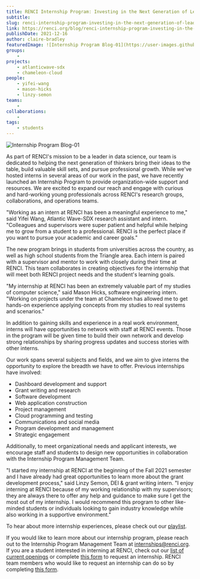```yaml
---
title: RENCI Internship Program: Investing in the Next Generation of Leaders
subtitle: 
slug: renci-internship-program-investing-in-the-next-generation-of-leaders
link: https://renci.org/blog/renci-internship-program-investing-in-the-next-generation-of-leaders/
publishDate: 2021-12-16
author: claire-bradley
featuredImage: ![Internship Program Blog-01](https://user-images.githubusercontent.com/68300939/158514182-667843bf-c1e0-433d-8c0e-f0f3d6eb3dc3.png)
groups:
    - 
projects:
    - atlanticwave-sdx
    - chameleon-cloud
people:
    - yifei-wang
    - mason-hicks
    - linzy-semon
teams: 
    - 
collaborations:
    - 
tags:
    - students
---
```


![Internship Program Blog-01](https://user-images.githubusercontent.com/68300939/158514182-667843bf-c1e0-433d-8c0e-f0f3d6eb3dc3.png)

As part of RENCI's mission to be a leader in data science, our team is dedicated to helping the next generation of thinkers bring their ideas to the table, build valuable skill sets, and pursue professional growth. While we've hosted interns in several areas of our work in the past, we have recently launched an Internship Program to provide organization-wide support and resources. We are excited to expand our reach and engage with curious and hard-working young professionals across RENCI's research groups, collaborations, and operations teams. 

"Working as an intern at RENCI has been a meaningful experience to me," said Yifei Wang, Atlantic Wave-SDX research assistant and intern. "Colleagues and supervisors were super patient and helpful while helping me to grow from a student to a professional. RENCI is the perfect place if you want to pursue your academic and career goals." 

The new program brings in students from universities across the country, as well as high school students from the Triangle area. Each intern is paired with a supervisor and mentor to work with closely during their time at RENCI. This team collaborates in creating objectives for the internship that will meet both RENCI project needs and the student's learning goals. 

"My internship at RENCI has been an extremely valuable part of my studies of computer science," said Mason Hicks, software engineering intern. "Working on projects under the team at Chameleon has allowed me to get hands-on experience applying concepts from my studies to real systems and scenarios."

In addition to gaining skills and experience in a real work environment, interns will have opportunities to network with staff at RENCI events. Those in the program will be given time to build their own network and develop strong relationships by sharing progress updates and success stories with other interns.

Our work spans several subjects and fields, and we aim to give interns the opportunity to explore the breadth we have to offer. Previous internships have involved:

-   Dashboard development and support
-   Grant writing and research
-   Software development
-   Web application construction
-   Project management
-   Cloud programming and testing
-   Communications and social media
-   Program development and management
-   Strategic engagement

Additionally, to meet organizational needs and applicant interests, we encourage staff and students to design new opportunities in collaboration with the Internship Program Management Team. 

"I started my internship at RENCI at the beginning of the Fall 2021 semester and I have already had great opportunities to learn more about the grant development process," said Linzy Semon, DEI & grant writing intern. "I enjoy interning at RENCI because of my working relationship with my supervisors; they are always there to offer any help and guidance to make sure I get the most out of my internship. I would recommend this program to other like-minded students or individuals looking to gain industry knowledge while also working in a supportive environment."

To hear about more internship experiences, please check out our [playlist](https://www.youtube.com/playlist?list=PLZA5_A9Qr8gh_X04yTWQsAeO6QD9qWBN7). 

If you would like to learn more about our internship program, please reach out to the Internship Program Management Team at <internships@renci.org>. If you are a student interested in interning at RENCI, check out our [list of current openings](https://renci.org/mission-and-vision/employment/) or complete [this form](https://forms.monday.com/forms/19e5f087ffb7f047109f4741b11c366a?r=use1) to request an internship. RENCI team members who would like to request an internship can do so by completing [this form](https://forms.monday.com/forms/1d34e2e1f3f46f6ec024948578a249c7?r=use1).
